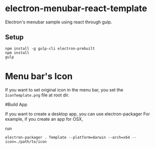 # electron-menubar-react-template

Electron's menubar sample using react through gulp.

## Setup

```
npm install -g gulp-cli electron-prebuilt
npm install
gulp
```

# Menu bar's Icon

If you want to set original icon in the menu bar,
you set the `IconTemplate.png` file at root dir.

#Build App

If you want to create a desktop app, you can use electron-packager
For example, if you create an app for OSX,

run

```
electron-packager . Template --platform=darwin --arch=x64 --icon=./path/to/icon
```